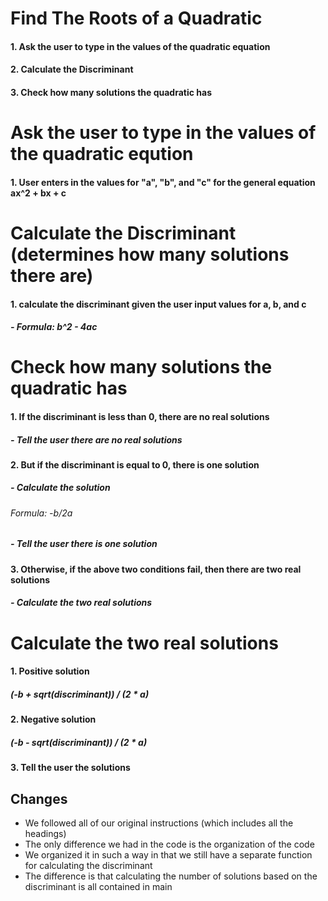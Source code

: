 # Find The Roots of a Quadratic
#### 1. Ask the user to type in the values of the quadratic equation
#### 2. Calculate the Discriminant
#### 3. Check how many solutions the quadratic has


# Ask the user to type in the values of the quadratic eqution
#### 1.  User enters in the values for "a", "b", and "c" for the general equation ax^2 + bx + c

# Calculate the Discriminant (determines how many solutions there are)
#### 1. calculate the discriminant given the user input values for a, b, and c
##### - Formula: b^2 - 4ac

# Check how many solutions the quadratic has
#### 1. If the discriminant is less than 0, there are no real solutions
##### - Tell the user there are no real solutions

#### 2. But if the discriminant is equal to 0, there is one solution
##### - Calculate the solution
###### Formula: -b/2a
##### - Tell the user there is one solution

#### 3. Otherwise, if the above two conditions fail, then there are two real solutions
##### - Calculate the two real solutions

# Calculate the two real solutions
#### 1. Positive solution
##### (-b + sqrt(discriminant)) / (2 * a)

#### 2. Negative solution
##### (-b - sqrt(discriminant)) / (2 * a)

#### 3. Tell the user the solutions

## **Changes**
* We followed all of our original instructions (which includes all the headings)
* The only difference we had in the code is the organization of the code
* We organized it in such a way in that we still have a separate function for calculating the discriminant
* The difference is that calculating the number of solutions based on the discriminant is all contained in main